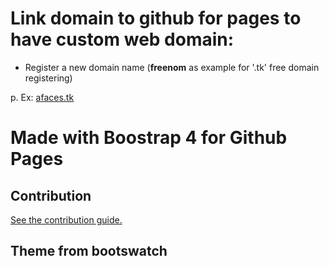 # Link domain to github for pages to have custom web domain:

- Register a new domain name (**freenom** as example for '.tk' free domain registering)

p. Ex: [afaces.tk](https://afaces.tk)

# Made with Boostrap 4 for Github Pages

## Contribution

[See the contribution guide.](./CONTRIBUTING.md)

## Theme from bootswatch
